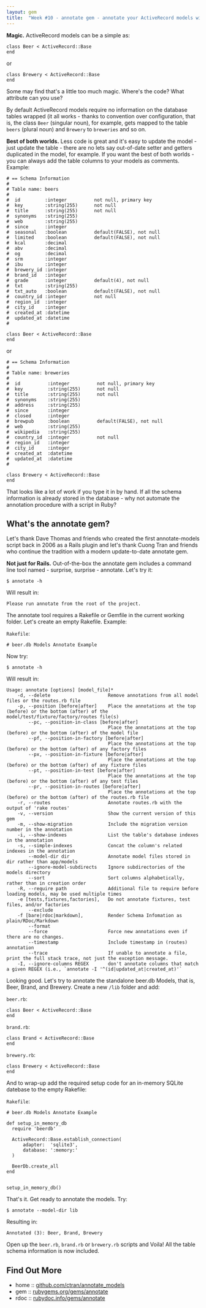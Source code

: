 ```yaml
---
layout: gem
title:  "Week #10 - annotate gem - annotate your ActiveRecord models with comments about your table structure"
---
```


**Magic.**  ActiveRecord models can be a simple as:

~~~
class Beer < ActiveRecord::Base
end
~~~

or

~~~
class Brewery < ActiveRecord::Base
end
~~~

Some may find that's a little too much magic. Where's the code? What attribute can you use?

By default ActiveRecord models require no information on the database tables wrapped
(it all works - thanks to convention over configuration, that is,
the class `Beer` (singular noun), for example, gets mapped to the table `beers` (plural noun)
and `Brewery` to `breweries` and so on.

**Best of both worlds.**  Less code is great and it's easy to update the model - just update the table -
there are no lets say out-of-date setter and getters duplicated in the model, for example.
If you want the best of both worlds - you can always add the table columns to your models as comments. Example:

~~~
# == Schema Information
#
# Table name: beers
#
#  id         :integer          not null, primary key
#  key        :string(255)      not null
#  title      :string(255)      not null
#  synonyms   :string(255)
#  web        :string(255)
#  since      :integer
#  seasonal   :boolean          default(FALSE), not null
#  limited    :boolean          default(FALSE), not null
#  kcal       :decimal
#  abv        :decimal
#  og         :decimal
#  srm        :integer
#  ibu        :integer
#  brewery_id :integer
#  brand_id   :integer
#  grade      :integer          default(4), not null
#  txt        :string(255)
#  txt_auto   :boolean          default(FALSE), not null
#  country_id :integer          not null
#  region_id  :integer
#  city_id    :integer
#  created_at :datetime
#  updated_at :datetime
#

class Beer < ActiveRecord::Base
end
~~~

or

~~~
# == Schema Information
#
# Table name: breweries
#
#  id          :integer          not null, primary key
#  key         :string(255)      not null
#  title       :string(255)      not null
#  synonyms    :string(255)
#  address     :string(255)
#  since       :integer
#  closed      :integer
#  brewpub     :boolean          default(FALSE), not null
#  web         :string(255)
#  wikipedia   :string(255)
#  country_id  :integer          not null
#  region_id   :integer
#  city_id     :integer
#  created_at  :datetime
#  updated_at  :datetime
#

class Brewery < ActiveRecord::Base
end
~~~

That looks like a lot of work if you type it in by hand.
If all the schema information is already stored in the database - why not automate the annotation procedure with a script in Ruby? 


## What's the annotate gem?

Let's thank Dave Thomas and friends who created the first annotate-models script back in 2006 as a Rails plugin
and let's thank Cuong Tran and friends who continue the tradition with a modern update-to-date annotate gem.


**Not just for Rails.**  Out-of-the-box the annotate gem includes
a command line tool named - surprise, surprise - annotate. Let's try it:

~~~
$ annotate -h
~~~

Will result in:

~~~
Please run annotate from the root of the project.
~~~

The annotate tool requires a Rakefile or Gemfile in the current working folder. Let's create an empty
Rakefile. Example:

`Rakefile`:
~~~
# beer.db Models Annotate Example
~~~

Now try:

~~~
$ annotate -h
~~~

Will result in:

~~~
Usage: annotate [options] [model_file]*
    -d, --delete                     Remove annotations from all model files or the routes.rb file
    -p, --position [before|after]    Place the annotations at the top (before) or the bottom (after) of the model/test/fixture/factory/routes file(s)
        --pc, --position-in-class [before|after]
                                     Place the annotations at the top (before) or the bottom (after) of the model file
        --pf, --position-in-factory [before|after]
                                     Place the annotations at the top (before) or the bottom (after) of any factory files
        --px, --position-in-fixture [before|after]
                                     Place the annotations at the top (before) or the bottom (after) of any fixture files
        --pt, --position-in-test [before|after]
                                     Place the annotations at the top (before) or the bottom (after) of any test files
        --pr, --position-in-routes [before|after]
                                     Place the annotations at the top (before) or the bottom (after) of the routes.rb file
    -r, --routes                     Annotate routes.rb with the output of 'rake routes'
    -v, --version                    Show the current version of this gem
    -m, --show-migration             Include the migration version number in the annotation
    -i, --show-indexes               List the table's database indexes in the annotation
    -s, --simple-indexes             Concat the column's related indexes in the annotation
        --model-dir dir              Annotate model files stored in dir rather than app/models
        --ignore-model-subdirects    Ignore subdirectories of the models directory
        --sort                       Sort columns alphabetically, rather than in creation order
    -R, --require path               Additional file to require before loading models, may be used multiple times
    -e [tests,fixtures,factories],   Do not annotate fixtures, test files, and/or factories
        --exclude
    -f [bare|rdoc|markdown],         Render Schema Infomation as plain/RDoc/Markdown
        --format
        --force                      Force new annotations even if there are no changes.
        --timestamp                  Include timestamp in (routes) annotation
        --trace                      If unable to annotate a file, print the full stack trace, not just the exception message.
    -I, --ignore-columns REGEX       don't annotate columns that match a given REGEX (i.e., `annotate -I '^(id|updated_at|created_at)'`
~~~

Looking good. Let's try to annotate the standalone beer.db Models, that is, Beer, Brand, and Brewery.
Create a new `/lib` folder and add:

`beer.rb`:
~~~
class Beer < ActiveRecord::Base
end
~~~

`brand.rb`:
~~~
class Brand < ActiveRecord::Base
end
~~~

`brewery.rb`:
~~~
class Brewery < ActiveRecord::Base
end
~~~

And to wrap-up add the required setup code for an in-memory SQLite datebase to the empty Rakefile:

`Rakefile`:
~~~
# beer.db Models Annotate Example

def setup_in_memory_db
  require 'beerdb'
  
  ActiveRecord::Base.establish_connection(
      adapter:  'sqlite3',
      database: ':memory:'
  )
  
  BeerDb.create_all
end


setup_in_memory_db()
~~~

That's it. Get ready to annotate the models. Try:

~~~
$ annotate --model-dir lib
~~~

Resulting in:

~~~
Annotated (3): Beer, Brand, Brewery
~~~

Open up the `beer.rb`, `brand.rb` or `brewery.rb` scripts and Voila!
All the table schema information is now included.

## Find Out More 

* home     :: [github.com/ctran/annotate_models](https://github.com/ctran/annotate_models)
* gem      :: [rubygems.org/gems/annotate](https://rubygems.org/gems/annotate)
* rdoc     :: [rubydoc.info/gems/annotate](http://rubydoc.info/gems/annotate)

